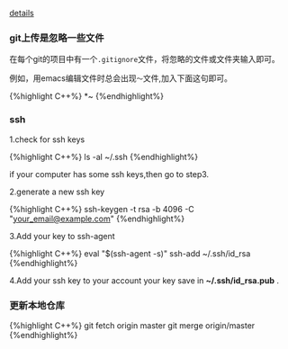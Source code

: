 [details](https://help.github.com/articles/set-up-git/)

### git上传是忽略一些文件
在每个git的项目中有一个`.gitignore`文件，将忽略的文件或文件夹输入即可。

例如，用emacs编辑文件时总会出现`～`文件,加入下面这句即可。

{%highlight C++%}
*~
{%endhighlight%}

### ssh

1.check for ssh keys

{%highlight C++%}
ls -al ~/.ssh
{%endhighlight%}

if your computer has some ssh keys,then go to step3.

2.generate a new ssh key

{%highlight C++%}
ssh-keygen -t rsa -b 4096 -C "your_email@example.com"
{%endhighlight%}

3.Add your key to ssh-agent

{%highlight C++%}
eval "$(ssh-agent -s)"
ssh-add ~/.ssh/id_rsa
{%endhighlight%}

4.Add your ssh key to your account
your key save in  **~/.ssh/id_rsa.pub** .

### 更新本地仓库
{%highlight C++%}
git fetch origin master
git merge origin/master
{%endhighlight%}
